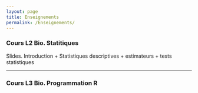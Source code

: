 ```yaml
---
layout: page
title: Enseignements
permalink: /Enseignements/
---
```



### Cours L2 Bio. Statitiques

Slides. Introduction + Statistiques descriptives + estimateurs + tests statistiques


---

### Cours L3 Bio. Programmation R



